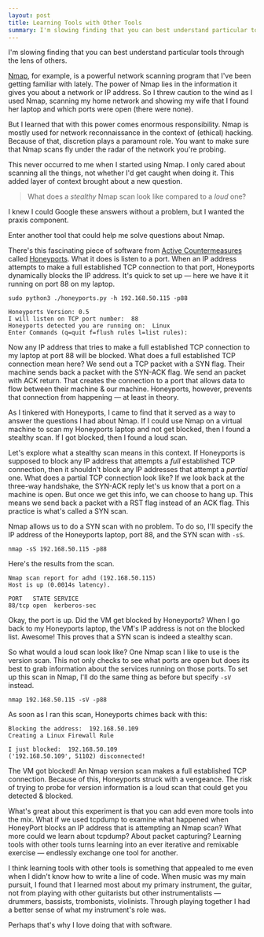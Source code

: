 ```yaml
---
layout: post
title: Learning Tools with Other Tools
summary: I'm slowing finding that you can best understand particular tools through the lens of others.
---
```


I'm slowing finding that you can best understand particular tools through the lens of others.

[Nmap](https://nmap.org/), for example, is a powerful network scanning program that I've been getting familiar with lately. The power of Nmap lies in the information it gives you about a network or IP address. So I threw caution to the wind as I used Nmap, scanning my home network and showing my wife that I found her laptop and which ports were open (there were none).

But I learned that with this power comes enormous responsibility. Nmap is mostly used for network reconnaissance in the context of (ethical) hacking. Because of that, discretion plays a paramount role. You want to make sure that Nmap scans fly under the radar of the network you're probing.

This never occurred to me when I started using Nmap. I only cared about scanning all the things, not whether I'd get caught when doing it. This added layer of context brought about a new question.

> What does a *stealthy* Nmap scan look like compared to a _loud_ one?

I knew I could Google these answers without a problem, but I wanted the praxis component.

Enter another tool that could help me solve questions about Nmap.

There's this fascinating piece of software from [Active Countermeasures](https://www.activecountermeasures.com/) called [Honeyports](https://github.com/adhdproject/honeyports). What it does is listen to a port. When an IP address attempts to make a full established TCP connection to that port, Honeyports dynamically blocks the IP address. It's quick to set up — here we have it it running on port 88 on my laptop.

```
sudo python3 ./honeyports.py -h 192.168.50.115 -p88

Honeyports Version: 0.5
I will listen on TCP port number:  88
Honeyports detected you are running on:  Linux
Enter Commands (q=quit f=flush rules l=list rules):
```

Now any IP address that tries to make a full established TCP connection to my laptop at port 88 will be blocked. What does a full established TCP connection mean here? We send out a TCP packet with a SYN flag. Their machine sends back a packet with the SYN-ACK flag. We send an packet with ACK return. That creates the connection to a port that allows data to flow between their machine & our machine. Honeyports, however, prevents that connection from happening — at least in theory.

As I tinkered with Honeyports, I came to find that it served as a way to answer the questions I had about Nmap. If I could use Nmap on a virtual machine to scan my Honeyports laptop and not get blocked, then I found a stealthy scan. If I got blocked, then I found a loud scan.

Let's explore what a stealthy scan means in this context. If Honeyports is supposed to block any IP address that attempts a *full* established TCP connection, then it shouldn't block any IP addresses that attempt a *partial* one. What does a partial TCP connection look like? If we look back at the three-way handshake, the SYN-ACK reply let's us know that a port on a machine is open. But once we get this info, we can choose to hang up. This means we send back a packet with a RST flag instead of an ACK flag. This practice is what's called a SYN scan.

Nmap allows us to do a SYN scan with no problem. To do so, I'll specify the IP address of the Honeyports laptop, port 88, and the SYN scan with `-sS`.

```
nmap -sS 192.168.50.115 -p88
```

Here's the results from the scan.

```
Nmap scan report for adhd (192.168.50.115)
Host is up (0.0014s latency).

PORT   STATE SERVICE
88/tcp open  kerberos-sec
```

Okay, the port is up. Did the VM get blocked by Honeyports? When I go back to my Honeyports laptop, the VM's IP address is not on the blocked list. Awesome! This proves that a SYN scan is indeed a stealthy scan.

So what would a loud scan look like? One Nmap scan I like to use is the version scan. This not only checks to see what ports are open but does its best to grab information about the services running on those ports. To set up this scan in Nmap, I'll do the same thing as before but specify `-sV` instead.

```
nmap 192.168.50.115 -sV -p88
```

As soon as I ran this scan, Honeyports chimes back with this:

```
Blocking the address:  192.168.50.109
Creating a Linux Firewall Rule

I just blocked:  192.168.50.109
('192.168.50.109', 51102) disconnected!
```

The VM got blocked! An Nmap version scan makes a full established TCP connection. Because of this, Honeyports struck with a vengeance. The risk of trying to probe for version information is a loud scan that could get you detected & blocked.

What's great about this experiment is that you can add even more tools into the mix. What if we used tcpdump to examine what happened when HoneyPort blocks an IP address that is attempting an Nmap scan? What more could we learn about tcpdump? About packet capturing? Learning tools with other tools turns learning into an ever iterative and remixable exercise — endlessly exchange one tool for another.

I think learning tools with other tools is something that appealed to me even when I didn't know how to write a line of code. When music was my main pursuit, I found that I learned most about my primary instrument, the guitar, not from playing with other guitarists but other instrumentalists — drummers, bassists, trombonists, violinists. Through playing together I had a better sense of what my instrument's role was.

Perhaps that's why I love doing that with software.
